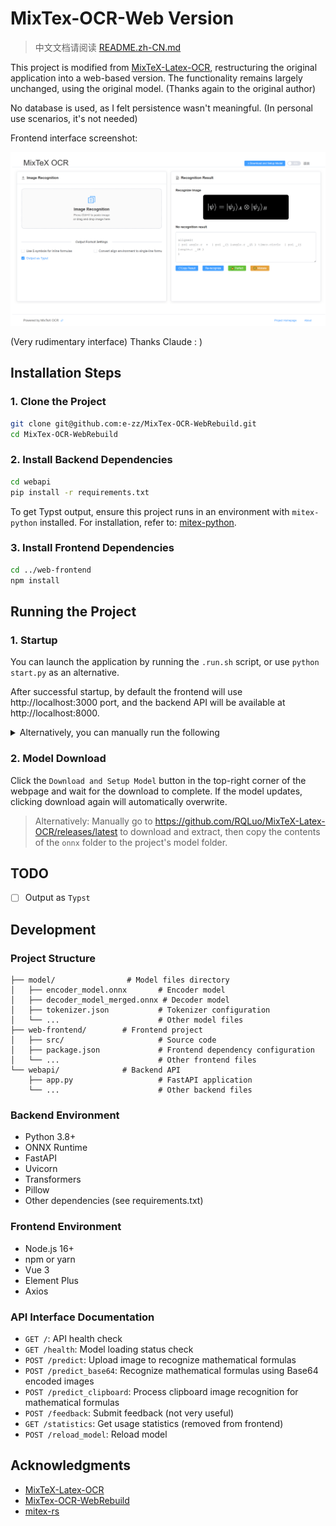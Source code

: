# MixTex-OCR-Web Version

> 中文文档请阅读 [README.zh-CN.md](./README.zh-CN.md)

This project is modified from [MixTeX-Latex-OCR](https://github.com/RQLuo/MixTeX-Latex-OCR), restructuring the original application into a web-based version. The functionality remains largely unchanged, using the original model. (Thanks again to the original author)

No database is used, as I felt persistence wasn't meaningful. (In personal use scenarios, it's not needed)

Frontend interface screenshot:

![Frontend Interface](https://raw.githubusercontent.com/e-zz/MixTex-OCR-WebRebuild/main/assets/screenshot.png)

(Very rudimentary interface) Thanks Claude     :   )

## Installation Steps

### 1. Clone the Project

```bash
git clone git@github.com:e-zz/MixTex-OCR-WebRebuild.git
cd MixTex-OCR-WebRebuild
```

### 2. Install Backend Dependencies

```bash
cd webapi
pip install -r requirements.txt
```

To get Typst output, ensure this project runs in an environment with `mitex-python` installed. For installation, refer to: [mitex-python](https://github.com/e-zz/mitex/tree/main/crates/mitex-python).

### 3. Install Frontend Dependencies

```bash
cd ../web-frontend
npm install
```

## Running the Project

### 1. Startup
You can launch the application by running the `.run.sh` script, or use `python start.py` as an alternative.

After successful startup, by default the frontend will use http://localhost:3000 port, and the backend API will be available at http://localhost:8000.

<details>
    <summary>Alternatively, you can manually run the following</summary>

> Start backend service
```bash
cd webapi
uvicorn app:app --host 127.0.0.1 --port 8000 --reload
```
>
> Frontend development server
> 
```bash
cd ../web-frontend
npm run dev
```

</details>

### 2. Model Download
Click the `Download and Setup Model` button in the top-right corner of the webpage and wait for the download to complete. If the model updates, clicking download again will automatically overwrite.

> Alternatively: Manually go to https://github.com/RQLuo/MixTeX-Latex-OCR/releases/latest to download and extract, then copy the contents of the `onnx` folder to the project's model folder.

## TODO
- [ ] Output as `Typst`

## Development

### Project Structure

```
├── model/                # Model files directory
│   ├── encoder_model.onnx       # Encoder model
│   ├── decoder_model_merged.onnx # Decoder model
│   ├── tokenizer.json           # Tokenizer configuration
│   └── ...                      # Other model files
├── web-frontend/        # Frontend project
│   ├── src/                     # Source code
│   ├── package.json             # Frontend dependency configuration
│   └── ...                      # Other frontend files
└── webapi/              # Backend API
    ├── app.py                   # FastAPI application
    └── ...                      # Other backend files
```

### Backend Environment

- Python 3.8+
- ONNX Runtime
- FastAPI
- Uvicorn
- Transformers
- Pillow
- Other dependencies (see requirements.txt)

### Frontend Environment

- Node.js 16+
- npm or yarn
- Vue 3
- Element Plus
- Axios

### API Interface Documentation

- `GET /`: API health check
- `GET /health`: Model loading status check
- `POST /predict`: Upload image to recognize mathematical formulas
- `POST /predict_base64`: Recognize mathematical formulas using Base64 encoded images
- `POST /predict_clipboard`: Process clipboard image recognition for mathematical formulas
- `POST /feedback`: Submit feedback (not very useful)
- `GET /statistics`: Get usage statistics (removed from frontend)
- `POST /reload_model`: Reload model

## Acknowledgments

- [MixTeX-Latex-OCR](https://github.com/RQLuo/MixTeX-Latex-OCR)
- [MixTex-OCR-WebRebuild](https://github.com/OnHaiping/MixTex-OCR-WebRebuild)
- [mitex-rs](https://github.com/mitex-rs/mitex)